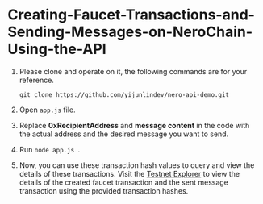 # Creating-Faucet-Transactions-and-Sending-Messages-on-NeroChain-Using-the-API
1. Please clone and operate on it, the following commands are for your reference.

    `git clone https://github.com/yijunlindev/nero-api-demo.git`

2. Open `app.js` file.
3.  Replace **0xRecipientAddress** and **message content** in the code with the actual address and the desired message you want to send.
4.  Run `node app.js `. 
5.  Now, you can use these transaction hash values to query and view the details of these transactions. Visit the [Testnet Explorer](https://testnetscan.nerochain.io/) to view the details of the created faucet transaction and the sent message transaction using the provided transaction hashes.